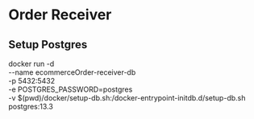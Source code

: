 # Order Receiver

## Setup Postgres

docker run -d \
    --name ecommerceOrder-receiver-db \
    -p 5432:5432 \
    -e POSTGRES_PASSWORD=postgres \
    -v $(pwd)/docker/setup-db.sh:/docker-entrypoint-initdb.d/setup-db.sh \
    postgres:13.3